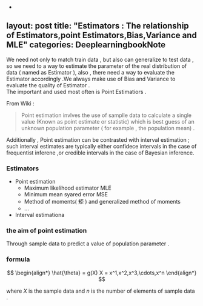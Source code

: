 -
layout: post
title: "Estimators : The relationship of Estimators,point Estimators,Bias,Variance and MLE"
categories: DeeplearningbookNote
---
We need not only to match train data , but also can generalize to test data , so we need to a way to estimate the parameter of the real distribution of data ( named as Estimator ), also , there need a way to evaluate the Estimator accordingly .We always  make use of Bias and Variance to evaluate the quality of Estimator .  
The  important and used most often is Point Estimatiors .  

From Wiki :  
> Point estimation invlves the use of samplle data to calculate a single value (Known as point estimate or statistic) which is best guess of an unknown population parameter ( for example , the population mean) . 

Additionally , Point estimation can be contrasted with interval estimation ; such interval estimates are typically either confidece intervals in the case of frequentist inferene ,or credible intervals in the case of Bayesian inference.   
### Estimators
- Point estimation
  - Maximum likelihood estimator MLE
  - Minimum mean syared error MSE
  - Method of moments( 矩 ) and generalized method of moments 
  - ...
- Interval estimationa


### the aim of point estimation
Through sample data to predict a value of population parameter .  
### formula

$$
\begin{align*}
\hat{\theta} = g(X)   X = x^1,x^2,x^3,\cdots,x^n 
\end{align*}
$$

where $X$ is the sample data and $n$ is the number of elements of sample data .
